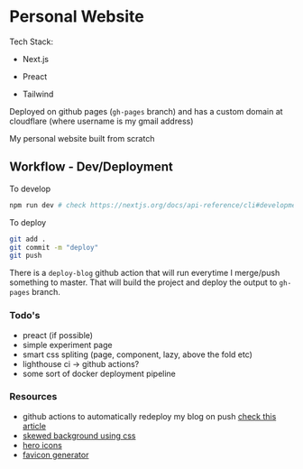# Personal Website

Tech Stack:

- Next.js

- Preact

- Tailwind

Deployed on github pages (`gh-pages` branch) and has a custom domain at cloudflare (where username is my gmail address)

My personal website built from scratch

## Workflow - Dev/Deployment

To develop

```sh
npm run dev # check https://nextjs.org/docs/api-reference/cli#development
```

To deploy

```sh
git add .
git commit -m "deploy"
git push
```

There is a `deploy-blog` github action that will run everytime I merge/push something to master. That will build the project and deploy the output to `gh-pages` branch.

### Todo's

- preact (if possible)
- simple experiment page
- smart css spliting (page, component, lazy, above the fold etc)
- lighthouse ci -> github actions?
- some sort of docker deployment pipeline

### Resources

- github actions to automatically redeploy my blog on push [check this article](https://javascript.plainenglish.io/deploy-your-next-js-app-on-github-pages-using-the-github-action-525271137409)
- [skewed background using css](https://codepen.io/enbee81/full/yLyrmyg)
- [hero icons](https://heroicons.com/)
- [favicon generator](https://realfavicongenerator.ne)
